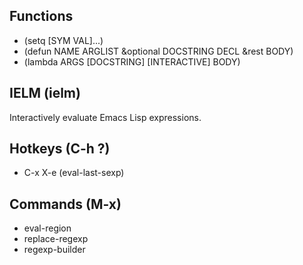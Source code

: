 ## Functions
* (setq [SYM VAL]...)
* (defun NAME ARGLIST &optional DOCSTRING DECL &rest BODY)
* (lambda ARGS [DOCSTRING] [INTERACTIVE] BODY) 

## IELM (ielm)

Interactively evaluate Emacs Lisp expressions.

## Hotkeys (C-h ?)
* C-x X-e (eval-last-sexp)

## Commands (M-x)

* eval-region
* replace-regexp
* regexp-builder


